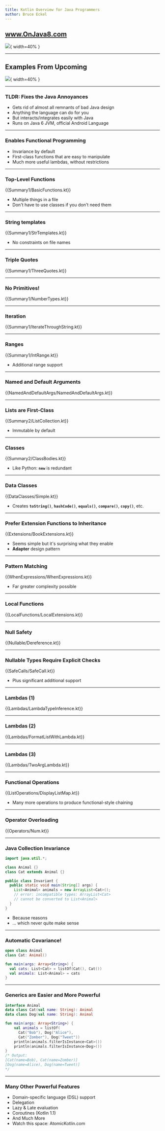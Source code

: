```yaml
---
title: Kotlin Overview for Java Programmers
author: Bruce Eckel
---
```


## www.OnJava8.com

![](OnJav8Cover.jpg){ width=40% }

---

## Examples From Upcoming

![](Cover.jpg){ width=40% }

---

### TLDR: Fixes the Java Annoyances
* Gets rid of almost all remnants of bad Java design
* Anything the language can do for you
* But interacts/integrates easily with Java
* Runs on Java 6 JVM, official Android Language

---

### Enables Functional Programming
* Invariance by default
* First-class functions that are easy to manipulate
* Much more useful lambdas, without restrictions

---

### Top-Level Functions

{{Summary1/BasicFunctions.kt}}

* Multiple things in a file
* Don't have to use classes if you don't need them

---

### String templates

{{Summary1/StrTemplates.kt}}

* No constraints on file names

---

### Triple Quotes

{{Summary1/ThreeQuotes.kt}}

---

### No Primitives!

{{Summary1/NumberTypes.kt}}

---

### Iteration

{{Summary1/IterateThroughString.kt}}

---

### Ranges

{{Summary1/IntRange.kt}}

* Additional range support

---

### Named and Default Arguments

{{NamedAndDefaultArgs/NamedAndDefaultArgs.kt}}

---

### Lists are First-Class

{{Summary2/ListCollection.kt}}

* Immutable by default

---

### Classes

{{Summary2/ClassBodies.kt}}

* Like Python: **`new`** is redundant

---

### Data Classes

{{DataClasses/Simple.kt}}

* Creates **`toString()`**, **`hashCode()`**, **`equals()`**, **`compare()`**, **`copy()`**, etc.

---

### Prefer Extension Functions to Inheritance

{{Extensions/BookExtensions.kt}}

* Seems simple but it's surprising what they enable
* **Adapter** design pattern

---

### Pattern Matching

{{WhenExpressions/WhenExpressions.kt}}

* Far greater complexity possible

---

### Local Functions

{{LocalFunctions/LocalExtensions.kt}}

---

### Null Safety

{{Nullable/Dereference.kt}}

---

### Nullable Types Require Explicit Checks

{{SafeCalls/SafeCall.kt}}

* Plus significant additional support

---

### Lambdas (1)

{{Lambdas/LambdaTypeInference.kt}}

---

### Lambdas (2)

{{Lambdas/FormatListWithLambda.kt}}

---

### Lambdas (3)

{{Lambdas/TwoArgLambda.kt}}

---

### Functional Operations

{{ListOperations/DisplayListMap.kt}}

* Many more operations to produce functional-style chaining

---

### Operator Overloading

{{Operators/Num.kt}}

---

### Java Collection Invariance

```java
import java.util.*;

class Animal {}
class Cat extends Animal {}

public class Invariant {
  public static void main(String[] args) {
    List<Animal> animals = new ArrayList<Cat>();
    // error: incompatible types: ArrayList<Cat>
    // cannot be converted to List<Animal>
  }
}
```

* Because reasons
* ... which never quite make sense

---

### Automatic Covariance!

```kotlin
open class Animal
class Cat: Animal()

fun main(args: Array<String>) {
  val cats: List<Cat> = listOf(Cat(), Cat())
  val animals: List<Animal> = cats
}
```

---

### Generics are Easier and More Powerful

```kotlin
interface Animal
data class Cat(val name: String): Animal
data class Dog(val name: String): Animal

fun main(args: Array<String>) {
    val animals = listOf(
      Cat("Bob"), Dog("Alice"),
      Cat("Zomber"), Dog("Tweet"))
    println(animals.filterIsInstance<Cat>())
    println(animals.filterIsInstance<Dog>())
}
/* Output:
[Cat(name=Bob), Cat(name=Zomber)]
[Dog(name=Alice), Dog(name=Tweet)]
*/
```

---

### Many Other Powerful Features
* Domain-specific language (DSL) support
* Delegation
* Lazy & Late evaluation
* Coroutines (Kotlin 1.1)
* And Much More
* Watch this space: AtomicKotlin.com
